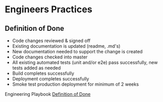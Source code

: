 # Engineers Practices

## Definition of Done

* Code changes reviewed & signed off
* Existing documentation is updated (readme, .md's)
* New documentation needed to support the change is created
* Code changes checked into master
* All existing automated tests (unit and/or e2e) pass successfully, new tests added as needed
* Build completes successfully
* Deployment completes successfully
* Smoke test production deployment for minimum of 2 weeks

Engineering Playbook [Definition of Done](https://github.com/microsoft/code-with-engineering-playbook/blob/master/team-agreements/definition-of-done/readme.md)
